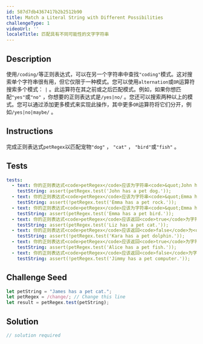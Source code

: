 ```yaml
---
id: 587d7db4367417b2b2512b90
title: Match a Literal String with Different Possibilities
challengeType: 1
videoUrl: ''
localeTitle: 匹配具有不同可能性的文字字符串
---
```


## Description
<section id="description">使用<code>/coding/</code>等正则表达式，可以在另一个字符串中查找<code>&quot;coding&quot;</code>模式。这对搜索单个字符串很有用，但它仅限于一种模式。您可以使用<code>alternation</code>或<code>OR</code>运算符搜索多个模式： <code>|</code> 。此运算符在其之前或之后匹配模式。例如，如果你想匹配<code>&quot;yes&quot;</code>或<code>&quot;no&quot;</code> ，你想要的正则表达式是<code>/yes|no/</code> 。您还可以搜索两种以上的模式。您可以通过添加更多模式来实现此操作，其中更多<code>OR</code>运算符将它们分开，例如<code>/yes|no|maybe/</code> 。 </section>

## Instructions
<section id="instructions">完成正则表达式<code>petRegex</code>以匹配宠物<code>&quot;dog&quot;</code> ， <code>&quot;cat&quot;</code> ， <code>&quot;bird&quot;</code>或<code>&quot;fish&quot;</code> 。 </section>

## Tests
<section id='tests'>

```yml
tests:
  - text: 你的正则表达式<code>petRegex</code>应该为字符串<code>&quot;John has a pet dog.&quot;</code>返回<code>true</code> <code>&quot;John has a pet dog.&quot;</code>
    testString: assert(petRegex.test('John has a pet dog.'));
  - text: 你的正则表达式<code>petRegex</code>应该为字符串<code>&quot;Emma has a pet rock.&quot;</code>返回<code>false</code> <code>&quot;Emma has a pet rock.&quot;</code>
    testString: assert(!petRegex.test('Emma has a pet rock.'));
  - text: 你的正则表达式<code>petRegex</code>应该为字符串<code>&quot;Emma has a pet bird.&quot;</code>返回<code>true</code> <code>&quot;Emma has a pet bird.&quot;</code>
    testString: assert(petRegex.test('Emma has a pet bird.'));
  - text: 你的正则表达式<code>petRegex</code>应该返回<code>true</code>为字符串<code>&quot;Liz has a pet cat.&quot;</code>
    testString: assert(petRegex.test('Liz has a pet cat.'));
  - text: 你的正则表达式<code>petRegex</code>应该返回<code>false</code>为<code>&quot;Kara has a pet dolphin.&quot;</code>的字符串<code>&quot;Kara has a pet dolphin.&quot;</code>
    testString: assert(!petRegex.test('Kara has a pet dolphin.'));
  - text: 你的正则表达式<code>petRegex</code>应该返回<code>true</code>为字符串<code>&quot;Alice has a pet fish.&quot;</code>
    testString: assert(petRegex.test('Alice has a pet fish.'));
  - text: 你的正则表达式<code>petRegex</code>应该返回<code>false</code>为字符串<code>&quot;Jimmy has a pet computer.&quot;</code>
    testString: assert(!petRegex.test('Jimmy has a pet computer.'));

```

</section>

## Challenge Seed
<section id='challengeSeed'>

<div id='js-seed'>

```js
let petString = "James has a pet cat.";
let petRegex = /change/; // Change this line
let result = petRegex.test(petString);

```

</div>



</section>

## Solution
<section id='solution'>

```js
// solution required
```
</section>
